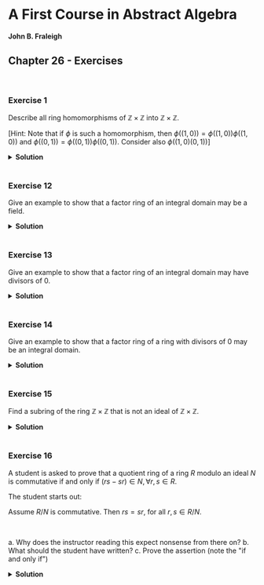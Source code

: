 # A First Course in Abstract Algebra
**John B. Fraleigh**<br>

## Chapter 26 - Exercises

<br>

### Exercise 1

Describe all ring homomorphisms of $\mathbb{Z} \times \mathbb{Z}$ into $\mathbb{Z} \times \mathbb{Z}$.

[Hint: Note that if $\phi$ is such a homomorphism, then $\phi((1,0)) = \phi((1,0))\phi((1,0))$ and $\phi((0,1)) = \phi((0,1))\phi((0,1))$. Consider also $\phi((1,0)(0,1))$]

<details>
<summary><strong>Solution</strong></summary><br>

Let $\phi$ be a homomorphism of $\mathbb{Z} \times \mathbb{Z}$ into $\mathbb{Z} \times \mathbb{Z}$.

Suppose that $\phi(1,0) = (m,n)$. From $\phi((1,0)) = \phi[(1,0)(1,0)]$, we see that $m^2 = m$ and $n^2 = n$. So $\phi(1,0)$ must be one of the elements $(0,0), (1,0), (0,1), (1,1)$.

By a similar argument, $\phi(0,1)$ must be one of these same four elements.

We also must have $\phi(1,0)\phi(0,1) = \phi(0,0) = (0,0)$. This gives just 9 possibilities:

1. $\phi(1,0) = (1,0)$ while $\phi(0,1) = (0,0) \lor \phi(0,1)$
2. $\phi(1,0) = (0,1)$ while $\phi(0,1) = (0,0) \lor \phi(1,0)$
3. $\phi(1,0) = (1,1)$ while $\phi(0,1) = (0,0)$
4. $\phi(1,0) = (0,0)$ while $\phi(0,1) = (0,0) \lor (1,0) \lor (0,1) \lor (1,1)$

All of these are homomorphisms.

</details>










<br>

### Exercise 12

Give an example to show that a factor ring of an integral domain may be a field.

<details>
<summary><strong>Solution</strong></summary><br>
$\mathbb{Z}$ is an integral domain and we know that $\mathbb{Z}/3\mathbb{Z} \cong \mathbb{Z}_{3}$, which is a field.
</details>










<br>

### Exercise 13

Give an example to show that a factor ring of an integral domain may have divisors of 0.

<details>
<summary><strong>Solution</strong></summary><br>
$\mathbb{Z}$ is an integral domain and we know that $\mathbb{Z}/4\mathbb{Z} \cong \mathbb{Z}_{4}$, where $2$ is a divisor of zero.
</details>










<br>

### Exercise 14

Give an example to show that a factor ring of a ring with divisors of 0 may be an integral domain.

<details>
<summary><strong>Solution</strong></summary><br>

$\mathbb{Z} \times \mathbb{Z}$ has divisors of zero, but $(\mathbb{Z} \times \mathbb{Z})/(\mathbb{Z} \times \\{ 0 \\}) \cong \mathbb{Z}$ which has no divisors of zero.

</details>










<br>

### Exercise 15

Find a subring of the ring $\mathbb{Z} \times \mathbb{Z}$ that is not an ideal of $\mathbb{Z} \times \mathbb{Z}$.

<details>
<summary><strong>Solution</strong></summary><br>

Let $S = (n, n) \subset \mathbb{Z} \times \mathbb{Z}, n \in \mathbb{Z}$.

$S$ is a subring, but not an ideal, because $(n,n) \cdot (2,1) = (2n, n) \notin S$ and $(2,1) \in \mathbb{Z} \times \mathbb{Z}$

</details>










<br>

### Exercise 16

A student is asked to prove that a quotient ring of a ring $R$ modulo an ideal $N$ is commutative if and only if $(rs-sr) \in N, \forall r,s \in R$.

The student starts out:

Assume $R/N$ is commutative. Then $rs = sr$, for all $r,s \in R/N$.

<br>

a. Why does the instructor reading this expect nonsense from there on?
b. What should the student have written?
c. Prove the assertion (note the "if and only if")


<details>
<summary><strong>Solution</strong></summary><br>

a. $r$ and $s$ are elements of $R$, not $R/N$.

b. Assume that $R/N$ is commutative. Then, we have

```math
(r + N)(s + N) = (s + N)(r + N)
```

c. Let $r,s \in R$. Then

```math
\begin{aligned}

(r+N)(s+N) &= (s + N)(r + N)\\
rs + N &= sr + N\\
(rs + N) - (sr + N) &= N\\
(rs - sr) + N &= N\\

\end{aligned}
```

$(rs-sr) + N = N$ if, and only if, $(rs-sr) \in N$.

</details>
